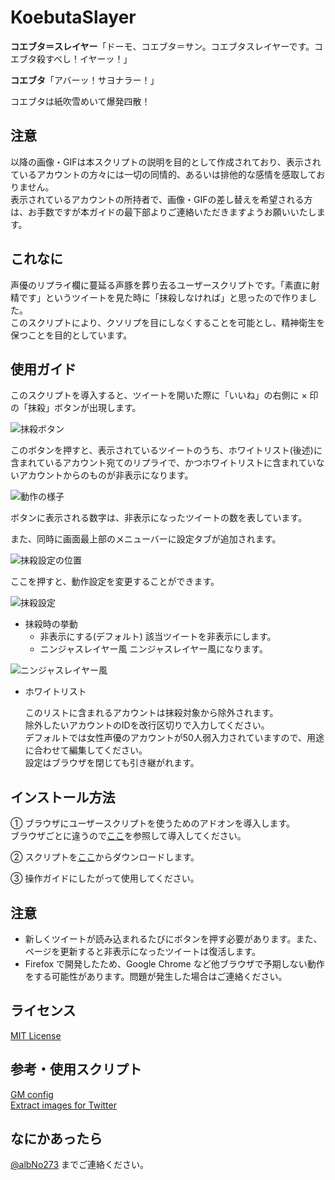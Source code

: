 # KoebutaSlayer
<b>コエブタ＝スレイヤー</b>「ドーモ、コエブタ＝サン。コエブタスレイヤーです。コエブタ殺すべし！イヤーッ！」

<b>コエブタ</b>「アバーッ！サヨナラー！」

コエブタは紙吹雪めいて爆発四散！

## <b>注意</b>
以降の画像・GIFは本スクリプトの説明を目的として作成されており、表示されているアカウントの方々には一切の同情的、あるいは排他的な感情を感取しておりません。  
表示されているアカウントの所持者で、画像・GIFの差し替えを希望される方は、お手数ですが本ガイドの最下部よりご連絡いただきますようお願いいたします。

## これなに
声優のリプライ欄に蔓延る声豚を葬り去るユーザースクリプトです。「素直に射精です」というツイートを見た時に「抹殺しなければ」と思ったので作りました。  
このスクリプトにより、クソリプを目にしなくすることを可能とし、精神衛生を保つことを目的としています。

## 使用ガイド
このスクリプトを導入すると、ツイートを開いた際に「いいね」の右側に × 印の「抹殺」ボタンが出現します。

![抹殺ボタン](https://cloud.githubusercontent.com/assets/19812219/23469784/f5d7ef0a-fee7-11e6-81d4-b110751b7293.png)

このボタンを押すと、表示されているツイートのうち、ホワイトリスト(後述)に含まれているアカウント宛てのリプライで、かつホワイトリストに含まれていないアカウントからのものが非表示になります。

![動作の様子](https://cloud.githubusercontent.com/assets/19812219/23468799/22a76b62-fee5-11e6-8a90-b6c8d1070fd7.gif)

ボタンに表示される数字は、非表示になったツイートの数を表しています。

また、同時に画面最上部のメニューバーに設定タブが追加されます。

![抹殺設定の位置](https://cloud.githubusercontent.com/assets/19812219/23470930/0e739476-feeb-11e6-8228-c00511b5bf62.png)

ここを押すと、動作設定を変更することができます。

![抹殺設定](https://cloud.githubusercontent.com/assets/19812219/23470991/39a94b5e-feeb-11e6-8896-5cdd4a944b29.png)

- 抹殺時の挙動
    - 非表示にする(デフォルト) 該当ツイートを非表示にします。
    - ニンジャスレイヤー風 ニンジャスレイヤー風になります。

![ニンジャスレイヤー風](https://cloud.githubusercontent.com/assets/19812219/23471108/8e469b6c-feeb-11e6-9473-8841491dbce3.gif)

- ホワイトリスト

    このリストに含まれるアカウントは抹殺対象から除外されます。  
    除外したいアカウントのIDを改行区切りで入力してください。  
    デフォルトでは女性声優のアカウントが50人弱入力されていますので、用途に合わせて編集してください。  
    設定はブラウザを閉じても引き継がれます。

## インストール方法
① ブラウザにユーザースクリプトを使うためのアドオンを導入します。  
ブラウザごとに違うので[ここ](https://greasyfork.org/ja)を参照して導入してください。

② スクリプトを[ここ](https://greasyfork.org/ja/scripts/27681-koebutaslayer)からダウンロードします。

③ 操作ガイドにしたがって使用してください。

## 注意
- 新しくツイートが読み込まれるたびにボタンを押す必要があります。また、ページを更新すると非表示になったツイートは復活します。
- Firefox で開発したため、Google Chrome など他ブラウザで予期しない動作をする可能性があります。問題が発生した場合はご連絡ください。

## ライセンス
[MIT License](https://ja.osdn.net/projects/opensource/wiki/licenses%2FMIT_license)

## 参考・使用スクリプト
[GM config](https://openuserjs.org/src/libs/sizzle/GM_config.js)  
[Extract images for Twitter](https://greasyfork.org/ja/scripts/15271-extract-images-for-twitter)

## なにかあったら
[@albNo273](https://twitter.com/albNo273) までご連絡ください。